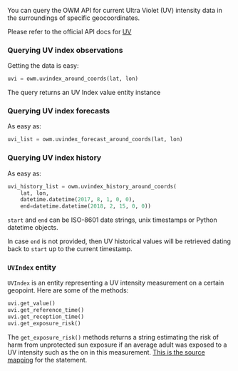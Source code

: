 You can query the OWM API for current Ultra Violet (UV) intensity data in the surroundings of
specific geocoordinates.

Please refer to the official API docs for [UV](http://openweathermap.org/api/uvi)


### Querying UV index observations

Getting the data is easy:

```python
uvi = owm.uvindex_around_coords(lat, lon)
```

The query returns an UV Index value entity instance


### Querying UV index forecasts

As easy as:

```python
uvi_list = owm.uvindex_forecast_around_coords(lat, lon)
```

### Querying UV index history

As easy as: 

```python
uvi_history_list = owm.uvindex_history_around_coords(
    lat, lon,
    datetime.datetime(2017, 8, 1, 0, 0),
    end=datetime.datetime(2018, 2, 15, 0, 0))
```

`start` and `end` can be ISO-8601 date strings, unix timestamps or Python datetime
objects.

In case `end` is not provided, then UV historical values will be retrieved
dating back to `start` up to the current timestamp.


### `UVIndex` entity
`UVIndex` is an entity representing a UV intensity measurement on a certain geopoint.
Here are some of the methods:

```python
uvi.get_value()
uvi.get_reference_time()
uvi.get_reception_time()
uvi.get_exposure_risk()
```

The `get_exposure_risk()` methods returns a string estimating the risk of harm from 
unprotected sun exposure if an average adult was exposed to a UV intensity such as the on
in this measurement. [This is the source mapping](https://en.wikipedia.org/wiki/Ultraviolet_index)
for the statement.